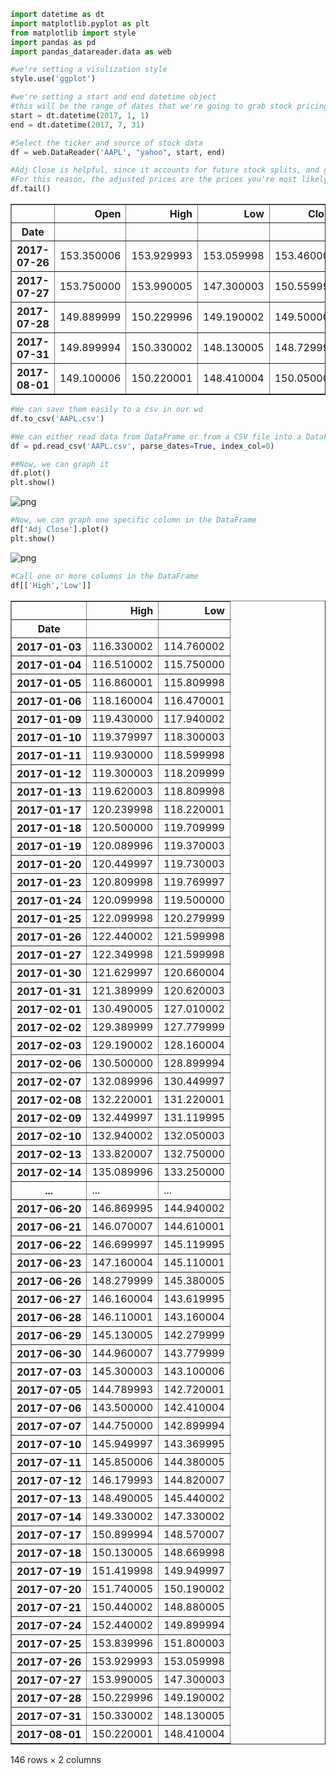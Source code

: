 

```python
import datetime as dt
import matplotlib.pyplot as plt
from matplotlib import style
import pandas as pd
import pandas_datareader.data as web
```


```python
#we're setting a visulization style
style.use('ggplot')
```


```python
#we're setting a start and end datetime object
#this will be the range of dates that we're going to grab stock pricing information foR
start = dt.datetime(2017, 1, 1)
end = dt.datetime(2017, 7, 31)
```


```python
#Select the ticker and source of stock data
df = web.DataReader('AAPL', "yahoo", start, end)
```


```python
#Adj Close is helpful, since it accounts for future stock splits, and gives the relative price to splits
#For this reason, the adjusted prices are the prices you're most likely to be dealing with.
df.tail()
```




<div>
<table border="1" class="dataframe">
  <thead>
    <tr style="text-align: right;">
      <th></th>
      <th>Open</th>
      <th>High</th>
      <th>Low</th>
      <th>Close</th>
      <th>Adj Close</th>
      <th>Volume</th>
    </tr>
    <tr>
      <th>Date</th>
      <th></th>
      <th></th>
      <th></th>
      <th></th>
      <th></th>
      <th></th>
    </tr>
  </thead>
  <tbody>
    <tr>
      <th>2017-07-26</th>
      <td>153.350006</td>
      <td>153.929993</td>
      <td>153.059998</td>
      <td>153.460007</td>
      <td>152.859726</td>
      <td>15781000</td>
    </tr>
    <tr>
      <th>2017-07-27</th>
      <td>153.750000</td>
      <td>153.990005</td>
      <td>147.300003</td>
      <td>150.559998</td>
      <td>149.971069</td>
      <td>32476300</td>
    </tr>
    <tr>
      <th>2017-07-28</th>
      <td>149.889999</td>
      <td>150.229996</td>
      <td>149.190002</td>
      <td>149.500000</td>
      <td>148.915207</td>
      <td>17213700</td>
    </tr>
    <tr>
      <th>2017-07-31</th>
      <td>149.899994</td>
      <td>150.330002</td>
      <td>148.130005</td>
      <td>148.729996</td>
      <td>148.148224</td>
      <td>19845900</td>
    </tr>
    <tr>
      <th>2017-08-01</th>
      <td>149.100006</td>
      <td>150.220001</td>
      <td>148.410004</td>
      <td>150.050003</td>
      <td>149.463058</td>
      <td>35368600</td>
    </tr>
  </tbody>
</table>
</div>




```python
#We can save them easily to a csv in our wd
df.to_csv('AAPL.csv')
```


```python
#We can either read data from DataFrame or from a CSV file into a DataFrame:
df = pd.read_csv('AAPL.csv', parse_dates=True, index_col=0)
```


```python
##Now, we can graph it
df.plot()
plt.show()
```


![png](output_7_0.png)



```python
#Now, we can graph one specific column in the DataFrame
df['Adj Close'].plot()
plt.show()
```


![png](output_8_0.png)



```python
#Call one or more columns in the DataFrame
df[['High','Low']]
```




<div>
<table border="1" class="dataframe">
  <thead>
    <tr style="text-align: right;">
      <th></th>
      <th>High</th>
      <th>Low</th>
    </tr>
    <tr>
      <th>Date</th>
      <th></th>
      <th></th>
    </tr>
  </thead>
  <tbody>
    <tr>
      <th>2017-01-03</th>
      <td>116.330002</td>
      <td>114.760002</td>
    </tr>
    <tr>
      <th>2017-01-04</th>
      <td>116.510002</td>
      <td>115.750000</td>
    </tr>
    <tr>
      <th>2017-01-05</th>
      <td>116.860001</td>
      <td>115.809998</td>
    </tr>
    <tr>
      <th>2017-01-06</th>
      <td>118.160004</td>
      <td>116.470001</td>
    </tr>
    <tr>
      <th>2017-01-09</th>
      <td>119.430000</td>
      <td>117.940002</td>
    </tr>
    <tr>
      <th>2017-01-10</th>
      <td>119.379997</td>
      <td>118.300003</td>
    </tr>
    <tr>
      <th>2017-01-11</th>
      <td>119.930000</td>
      <td>118.599998</td>
    </tr>
    <tr>
      <th>2017-01-12</th>
      <td>119.300003</td>
      <td>118.209999</td>
    </tr>
    <tr>
      <th>2017-01-13</th>
      <td>119.620003</td>
      <td>118.809998</td>
    </tr>
    <tr>
      <th>2017-01-17</th>
      <td>120.239998</td>
      <td>118.220001</td>
    </tr>
    <tr>
      <th>2017-01-18</th>
      <td>120.500000</td>
      <td>119.709999</td>
    </tr>
    <tr>
      <th>2017-01-19</th>
      <td>120.089996</td>
      <td>119.370003</td>
    </tr>
    <tr>
      <th>2017-01-20</th>
      <td>120.449997</td>
      <td>119.730003</td>
    </tr>
    <tr>
      <th>2017-01-23</th>
      <td>120.809998</td>
      <td>119.769997</td>
    </tr>
    <tr>
      <th>2017-01-24</th>
      <td>120.099998</td>
      <td>119.500000</td>
    </tr>
    <tr>
      <th>2017-01-25</th>
      <td>122.099998</td>
      <td>120.279999</td>
    </tr>
    <tr>
      <th>2017-01-26</th>
      <td>122.440002</td>
      <td>121.599998</td>
    </tr>
    <tr>
      <th>2017-01-27</th>
      <td>122.349998</td>
      <td>121.599998</td>
    </tr>
    <tr>
      <th>2017-01-30</th>
      <td>121.629997</td>
      <td>120.660004</td>
    </tr>
    <tr>
      <th>2017-01-31</th>
      <td>121.389999</td>
      <td>120.620003</td>
    </tr>
    <tr>
      <th>2017-02-01</th>
      <td>130.490005</td>
      <td>127.010002</td>
    </tr>
    <tr>
      <th>2017-02-02</th>
      <td>129.389999</td>
      <td>127.779999</td>
    </tr>
    <tr>
      <th>2017-02-03</th>
      <td>129.190002</td>
      <td>128.160004</td>
    </tr>
    <tr>
      <th>2017-02-06</th>
      <td>130.500000</td>
      <td>128.899994</td>
    </tr>
    <tr>
      <th>2017-02-07</th>
      <td>132.089996</td>
      <td>130.449997</td>
    </tr>
    <tr>
      <th>2017-02-08</th>
      <td>132.220001</td>
      <td>131.220001</td>
    </tr>
    <tr>
      <th>2017-02-09</th>
      <td>132.449997</td>
      <td>131.119995</td>
    </tr>
    <tr>
      <th>2017-02-10</th>
      <td>132.940002</td>
      <td>132.050003</td>
    </tr>
    <tr>
      <th>2017-02-13</th>
      <td>133.820007</td>
      <td>132.750000</td>
    </tr>
    <tr>
      <th>2017-02-14</th>
      <td>135.089996</td>
      <td>133.250000</td>
    </tr>
    <tr>
      <th>...</th>
      <td>...</td>
      <td>...</td>
    </tr>
    <tr>
      <th>2017-06-20</th>
      <td>146.869995</td>
      <td>144.940002</td>
    </tr>
    <tr>
      <th>2017-06-21</th>
      <td>146.070007</td>
      <td>144.610001</td>
    </tr>
    <tr>
      <th>2017-06-22</th>
      <td>146.699997</td>
      <td>145.119995</td>
    </tr>
    <tr>
      <th>2017-06-23</th>
      <td>147.160004</td>
      <td>145.110001</td>
    </tr>
    <tr>
      <th>2017-06-26</th>
      <td>148.279999</td>
      <td>145.380005</td>
    </tr>
    <tr>
      <th>2017-06-27</th>
      <td>146.160004</td>
      <td>143.619995</td>
    </tr>
    <tr>
      <th>2017-06-28</th>
      <td>146.110001</td>
      <td>143.160004</td>
    </tr>
    <tr>
      <th>2017-06-29</th>
      <td>145.130005</td>
      <td>142.279999</td>
    </tr>
    <tr>
      <th>2017-06-30</th>
      <td>144.960007</td>
      <td>143.779999</td>
    </tr>
    <tr>
      <th>2017-07-03</th>
      <td>145.300003</td>
      <td>143.100006</td>
    </tr>
    <tr>
      <th>2017-07-05</th>
      <td>144.789993</td>
      <td>142.720001</td>
    </tr>
    <tr>
      <th>2017-07-06</th>
      <td>143.500000</td>
      <td>142.410004</td>
    </tr>
    <tr>
      <th>2017-07-07</th>
      <td>144.750000</td>
      <td>142.899994</td>
    </tr>
    <tr>
      <th>2017-07-10</th>
      <td>145.949997</td>
      <td>143.369995</td>
    </tr>
    <tr>
      <th>2017-07-11</th>
      <td>145.850006</td>
      <td>144.380005</td>
    </tr>
    <tr>
      <th>2017-07-12</th>
      <td>146.179993</td>
      <td>144.820007</td>
    </tr>
    <tr>
      <th>2017-07-13</th>
      <td>148.490005</td>
      <td>145.440002</td>
    </tr>
    <tr>
      <th>2017-07-14</th>
      <td>149.330002</td>
      <td>147.330002</td>
    </tr>
    <tr>
      <th>2017-07-17</th>
      <td>150.899994</td>
      <td>148.570007</td>
    </tr>
    <tr>
      <th>2017-07-18</th>
      <td>150.130005</td>
      <td>148.669998</td>
    </tr>
    <tr>
      <th>2017-07-19</th>
      <td>151.419998</td>
      <td>149.949997</td>
    </tr>
    <tr>
      <th>2017-07-20</th>
      <td>151.740005</td>
      <td>150.190002</td>
    </tr>
    <tr>
      <th>2017-07-21</th>
      <td>150.440002</td>
      <td>148.880005</td>
    </tr>
    <tr>
      <th>2017-07-24</th>
      <td>152.440002</td>
      <td>149.899994</td>
    </tr>
    <tr>
      <th>2017-07-25</th>
      <td>153.839996</td>
      <td>151.800003</td>
    </tr>
    <tr>
      <th>2017-07-26</th>
      <td>153.929993</td>
      <td>153.059998</td>
    </tr>
    <tr>
      <th>2017-07-27</th>
      <td>153.990005</td>
      <td>147.300003</td>
    </tr>
    <tr>
      <th>2017-07-28</th>
      <td>150.229996</td>
      <td>149.190002</td>
    </tr>
    <tr>
      <th>2017-07-31</th>
      <td>150.330002</td>
      <td>148.130005</td>
    </tr>
    <tr>
      <th>2017-08-01</th>
      <td>150.220001</td>
      <td>148.410004</td>
    </tr>
  </tbody>
</table>
<p>146 rows × 2 columns</p>
</div>


